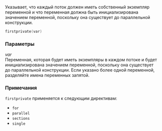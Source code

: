 Указывает, что каждый поток должен иметь собственный экземпляр переменной и что переменная должна быть инициализирована значением переменной, поскольку она существует до параллельной конструкции.

```cpp
firstprivate(var)
```

### Параметры

*var*<br/>
Переменная, которая будет иметь экземпляры в каждом потоке и будет инициализирована значением переменной, поскольку она существует до параллельной конструкции. Если указано более одной переменной, разделяйте имена переменных запятой.

### Примечания

`firstprivate` применяется к следующим директивам:

- `for`
- `parallel`
- `sections`
- `single`